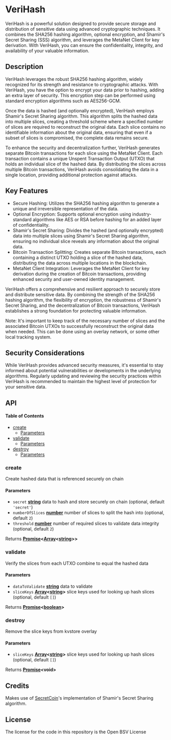 # VeriHash

VeriHash is a powerful solution designed to provide secure storage and distribution of sensitive data using advanced cryptographic techniques. It combines the SHA256 hashing algorithm, optional encryption, and Shamir's Secret Sharing (SSS) algorithm, and leverages the MetaNet Client for key derivation. With VeriHash, you can ensure the confidentiality, integrity, and availability of your valuable information.

## Description

VeriHash leverages the robust SHA256 hashing algorithm, widely recognized for its strength and resistance to cryptographic attacks. With VeriHash, you have the option to encrypt your data prior to hashing, adding an extra layer of security. This encryption step can be performed using standard encryption algorithms such as AES256-GCM.

Once the data is hashed (and optionally encrypted), VeriHash employs Shamir's Secret Sharing algorithm. This algorithm splits the hashed data into multiple slices, creating a threshold scheme where a specified number of slices are required to reconstruct the original data. Each slice contains no identifiable information about the original data, ensuring that even if a subset of slices is compromised, the complete data remains secure.

To enhance the security and decentralization further, VeriHash generates separate Bitcoin transactions for each slice using the MetaNet Client. Each transaction contains a unique Unspent Transaction Output (UTXO) that holds an individual slice of the hashed data. By distributing the slices across multiple Bitcoin transactions, VeriHash avoids consolidating the data in a single location, providing additional protection against attacks.

## Key Features

*   Secure Hashing: Utilizes the SHA256 hashing algorithm to generate a unique and irreversible representation of the data.
*   Optional Encryption: Supports optional encryption using industry-standard algorithms like AES or RSA before hashing for an added layer of confidentiality.
*   Shamir's Secret Sharing: Divides the hashed (and optionally encrypted) data into multiple slices using Shamir's Secret Sharing algorithm, ensuring no individual slice reveals any information about the original data.
*   Bitcoin Transaction Splitting: Creates separate Bitcoin transactions, each containing a distinct UTXO holding a slice of the hashed data, distributing the data across multiple locations in the blockchain.
*   MetaNet Client Integration: Leverages the MetaNet Client for key derivation during the creation of Bitcoin transactions, providing enhanced security and user-owned identity management.

VeriHash offers a comprehensive and resilient approach to securely store and distribute sensitive data. By combining the strength of the SHA256 hashing algorithm, the flexibility of encryption, the robustness of Shamir's Secret Sharing, and the decentralization of Bitcoin transactions, VeriHash establishes a strong foundation for protecting valuable information.

Note: It's important to keep track of the necessary number of slices and the associated Bitcoin UTXOs to successfully reconstruct the original data when needed. This can be done using an overlay network, or some other local tracking system.

## Security Considerations

While VeriHash provides advanced security measures, it's essential to stay informed about potential vulnerabilities or developments in the underlying algorithms. Regularly updating and reviewing the security practices within VeriHash is recommended to maintain the highest level of protection for your sensitive data.

## API

<!-- Generated by documentation.js. Update this documentation by updating the source code. -->

#### Table of Contents

*   [create](#create)
    *   [Parameters](#parameters)
*   [validate](#validate)
    *   [Parameters](#parameters-1)
*   [destroy](#destroy)
    *   [Parameters](#parameters-2)

### create

Create hashed data that is referenced securely on chain

#### Parameters

*   `secret` **[string](https://developer.mozilla.org/docs/Web/JavaScript/Reference/Global_Objects/String)** data to hash and store securely on chain (optional, default `'secret'`)
*   `numberOfSlices` **[number](https://developer.mozilla.org/docs/Web/JavaScript/Reference/Global_Objects/Number)** number of slices to split the hash into (optional, default `2`)
*   `threshold` **[number](https://developer.mozilla.org/docs/Web/JavaScript/Reference/Global_Objects/Number)** number of required slices to validate data integrity (optional, default `2`)

Returns **[Promise](https://developer.mozilla.org/docs/Web/JavaScript/Reference/Global_Objects/Promise)<[Array](https://developer.mozilla.org/docs/Web/JavaScript/Reference/Global_Objects/Array)<[string](https://developer.mozilla.org/docs/Web/JavaScript/Reference/Global_Objects/String)>>**&#x20;

### validate

Verify the slices from each UTXO combine to equal the hashed data

#### Parameters

*   `dataToValidate` **[string](https://developer.mozilla.org/docs/Web/JavaScript/Reference/Global_Objects/String)** data to validate
*   `sliceKeys` **[Array](https://developer.mozilla.org/docs/Web/JavaScript/Reference/Global_Objects/Array)<[string](https://developer.mozilla.org/docs/Web/JavaScript/Reference/Global_Objects/String)>** slice keys used for looking up hash slices (optional, default `[]`)

Returns **[Promise](https://developer.mozilla.org/docs/Web/JavaScript/Reference/Global_Objects/Promise)<[boolean](https://developer.mozilla.org/docs/Web/JavaScript/Reference/Global_Objects/Boolean)>**&#x20;

### destroy

Remove the slice keys from kvstore overlay

#### Parameters

*   `sliceKeys` **[Array](https://developer.mozilla.org/docs/Web/JavaScript/Reference/Global_Objects/Array)<[string](https://developer.mozilla.org/docs/Web/JavaScript/Reference/Global_Objects/String)>** slice keys used for looking up hash slices (optional, default `[]`)

Returns **[Promise](https://developer.mozilla.org/docs/Web/JavaScript/Reference/Global_Objects/Promise)\<void>**&#x20;

## Credits

Makes use of [SecretCoin](https://github.com/mohrt/secretcoin)'s implementation of Shamir's Secret Sharing algorithm.

## License

The license for the code in this repository is the Open BSV License
